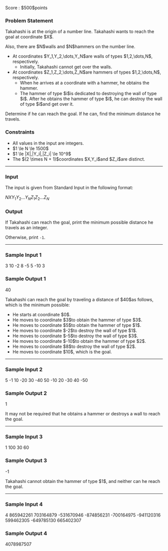 
<div>

<span>

<span>

<p>
Score : $500$points
</p>

<div>

<section>

### **Problem Statement**

<p>
Takahashi is at the origin of a number line.  Takahashi wants to reach the goal at coordinate $X$.
</p>

<p>
Also, there are $N$walls and $N$hammers on the number line.
</p>

<ul>

<li>
At coordinates $Y_1,Y_2,\dots,Y_N$are walls of types $1,2,\dots,N$, respectively.
<ul>

<li>
Initially, Takahashi cannot get over the walls.
</li>

</ul>

</li>

<li>
At coordinates $Z_1,Z_2,\dots,Z_N$are hammers of types $1,2,\dots,N$, respectively.
<ul>

<li>
When he arrives at a coordinate with a hammer, he obtains the hammer.
</li>

<li>
The hammer of type $i$is dedicated to destroying the wall of type $i$.  After he obtains the hammer of type $i$, he can destroy the wall of type $i$and get over it.
</li>

</ul>

</li>

</ul>

<p>
Determine if he can reach the goal.  If he can, find the minimum distance he travels.
</p>

</section>

</div>

<div>

<section>

### **Constraints**

<ul>

<li>
All values in the input are integers.
</li>

<li>
$1 \le N \le 1500$
</li>

<li>
$1 \le |X|,|Y_i|,|Z_i| \le 10^9$
</li>

<li>
The $(2 \times N + 1)$coordinates $X,Y_i$and $Z_i$are distinct.
</li>

</ul>

</section>

</div>

---

<div>

<div>

<section>

### **Input**

<p>
The input is given from Standard Input in the following format:
</p>

<div>

$N$$X$$Y_1$$Y_2$$\dots$$Y_N$$Z_1$$Z_2$$\dots$$Z_N$
</div>

</section>

</div>

<div>

<section>

### **Output**

<p>
If Takahashi can reach the goal, print the minimum possible distance he travels as an integer.

Otherwise, print `-1`.
</p>

</section>

</div>

</div>

---

<div>

<section>

### **Sample Input 1**

<div>

3 10
-2 8 -5
5 -10 3

</div>

</section>

</div>

<div>

<section>

### **Sample Output 1**

<div>

40

</div>

<p>
Takahashi can reach the goal by traveling a distance of $40$as follows, which is the minimum possible:
</p>

<ul>

<li>
He starts at coordinate $0$.
</li>

<li>
He moves to coordinate $3$to obtain the hammer of type $3$.
</li>

<li>
He moves to coordinate $5$to obtain the hammer of type $1$.
</li>

<li>
He moves to coordinate $-2$to destroy the wall of type $1$.
</li>

<li>
He moves to coordinate $-5$to destroy the wall of type $3$.
</li>

<li>
He moves to coordinate $-10$to obtain the hammer of type $2$.
</li>

<li>
He moves to coordinate $8$to destroy the wall of type $2$.
</li>

<li>
He moves to coordinate $10$, which is the goal.
</li>

</ul>

</section>

</div>

---

<div>

<section>

### **Sample Input 2**

<div>

5 -1
10 -20 30 -40 50
-10 20 -30 40 -50

</div>

</section>

</div>

<div>

<section>

### **Sample Output 2**

<div>

1

</div>

<p>
It may not be required that he obtains a hammer or destroys a wall to reach the goal.
</p>

</section>

</div>

---

<div>

<section>

### **Sample Input 3**

<div>

1 100
30
60

</div>

</section>

</div>

<div>

<section>

### **Sample Output 3**

<div>

-1

</div>

<p>
Takahashi cannot obtain the hammer of type $1$, and neither can he reach the goal.
</p>

</section>

</div>

---

<div>

<section>

### **Sample Input 4**

<div>

4 865942261
703164879 -531670946 -874856231 -700164975
-941120316 599462305 -649785130 665402307

</div>

</section>

</div>

<div>

<section>

### **Sample Output 4**

<div>

4078987507

</div>

</section>

</div>

</span>

</span>

</div>
